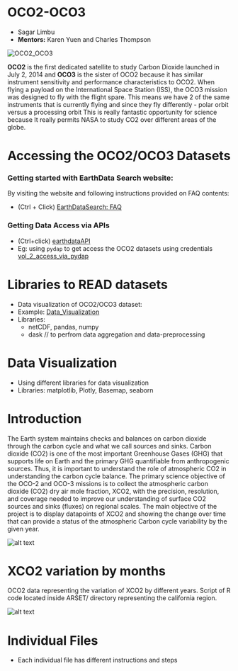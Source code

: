 # OCO2-OCO3

* Sagar Limbu
* <b>Mentors:</b> Karen Yuen and Charles Thompson



![OCO2_OCO3](https://github.com/sagarlimbu0/OCO2-OCO3/blob/main/animation_visuals/OCO2_OCO3.png)

<b>OCO2</b> is the first dedicated satellite to study Carbon Dioxide launched in July 2, 2014 and <b>OCO3</b> 
is the sister of OCO2 because it has similar instrument sensitivity and performance characteristics to OCO2.
When flying a payload on the International Space Station (ISS), the OCO3 mission was designed to fly with the flight spare.
This means we have 2 of the same instruments that is currently flying and since they fly differently - polar orbit versus a processing orbit
This is really fantastic opportunity for science because It really permits NASA to study CO2 over different areas of the globe. 

# Accessing the OCO2/OCO3 Datasets
### Getting started with EarthData Search website:
By visiting the website and following instructions provided on FAQ contents:
- (Ctrl + Click) [EarthDataSearch: FAQ](https://www.earthdata.nasa.gov/faq/earthdata-search-faq)

### Getting Data Access via APIs
- (Ctrl+click) [earthdataAPI](https://www.earthdata.nasa.gov/engage/open-data-services-and-software/api#edsc)
- Eg: using `pydap` to get access the OCO2 datasets using credentials
[vol_2_access_via_pydap](https://github.com/sagarlimbu0/oco2-oco3_data_access_visualization/blob/main/example/plot_map_with_multiple_functions.ipynb)

# Libraries to READ datasets
- Data visualization of OCO2/OCO3 dataset:
- Example:
[Data_Visualization](https://github.com/sagarlimbu0/OCO2-OCO3/tree/main/Data_Visualization_OCO2_OCO3)
- Libraries: 
  - netCDF, pandas, numpy
  - dask // to perfrom data aggregation and data-preprocessing
  
# Data Visualization
- Using different libraries for data visualization
- Libraries: matplotlib, Plotly, Basemap, seaborn

# Introduction
The Earth system maintains checks and balances on carbon dioxide through the carbon cycle and what we call sources and sinks. Carbon dioxide (CO2) is one of the most important Greenhouse Gases (GHG) that supports life on Earth and the primary GHG quantifiable from anthropogenic sources. Thus, it is important to understand the role of atmospheric CO2 in understanding the carbon cycle balance. The primary science objective of the OCO-2 and OCO-3 missions is to collect the atmospheric carbon dioxide (CO2) dry air mole fraction, XCO2, with the precision, resolution, and coverage needed to improve our understanding of surface CO2 sources and sinks (fluxes) on regional scales. 
The main objective of the project is to display datapoints of XCO2 and showing the change over time that can provide a status of the atmospheric Carbon cycle variability by the given year.

![alt text](https://github.com/sagarlimbu0/OCO2-OCO3/blob/main/animation_visuals/2019_half_year.gif)

# XCO2 variation by months
OCO2 data representing the variation of XCO2 by different years. Script of R code located inside ARSET/ directory representing the california region.

![alt text](https://github.com/sagarlimbu0/OCO2-OCO3/blob/main/animation_visuals/variation_by_months_oco2_2014_2020.gif)

# Individual Files
- Each individual file has different instructions and steps
